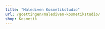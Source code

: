 ```yaml
---
title: "Malediven Kosmetikstudio"
url: /goettingen/malediven-kosmetikstudio/
shop: Kosmetik
---
```

